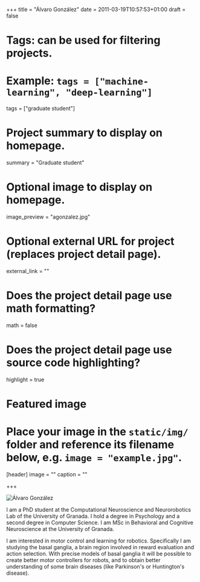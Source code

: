 +++
title = "Álvaro González"
date = 2011-03-19T10:57:53+01:00
draft = false

# Tags: can be used for filtering projects.
# Example: `tags = ["machine-learning", "deep-learning"]`
tags = ["graduate student"]

# Project summary to display on homepage.
summary = "Graduate student"

# Optional image to display on homepage.
image_preview = "agonzalez.jpg"

# Optional external URL for project (replaces project detail page).
external_link = ""

# Does the project detail page use math formatting?
math = false

# Does the project detail page use source code highlighting?
highlight = true

# Featured image
# Place your image in the `static/img/` folder and reference its filename below, e.g. `image = "example.jpg"`.
[header]
image = ""
caption = ""

+++

![Álvaro González](/img/agonzalez.jpg)

I am a PhD student at the Computational Neuroscience and Neurorobotics Lab of the University of Granada. I hold a degree in Psychology and a second degree in Computer Science. I am MSc in Behavioral and Cognitive Neuroscience at the University of Granada. 

I am interested in motor control and learning for robotics. Specifically I am studying the basal ganglia, a brain region involved in reward evaluation and action selection. With precise models of basal ganglia it will be possible to create better motor controllers for robots, and to obtain better understanding of some brain diseases (like Parkinson's or Huntington's disease).
